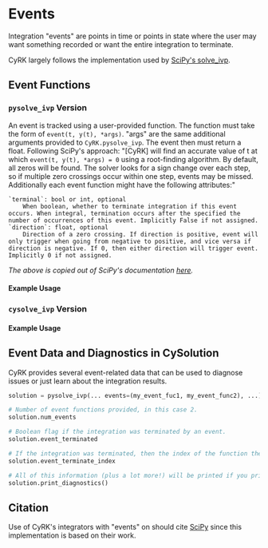 # Events
Integration "events" are points in time or points in state where the user may want something recorded or want the entire
integration to terminate. 

CyRK largely follows the implementation used by [SciPy's solve_ivp](https://docs.scipy.org/doc/scipy/reference/generated/scipy.integrate.solve_ivp.html).

## Event Functions
### `pysolve_ivp` Version
An event is tracked using a user-provided function. The function must take the form of `event(t, y(t), *args)`. "args"
are the same additional arguments provided to `CyRK.pysolve_ivp`. The event then must return a float. Following SciPy's
approach: "\[CyRK\] will find an accurate value of t at which `event(t, y(t), *args) = 0` using a root-finding
algorithm. By default, all zeros will be found. The solver looks for a sign change over each step, so if multiple
zero crossings occur within one step, events may be missed.
Additionally each event function might have the following attributes:"

```
`terminal`: bool or int, optional
    When boolean, whether to terminate integration if this event occurs. When integral, termination occurs after the specified the number of occurrences of this event. Implicitly False if not assigned.
`direction`: float, optional
    Direction of a zero crossing. If direction is positive, event will only trigger when going from negative to positive, and vice versa if direction is negative. If 0, then either direction will trigger event. Implicitly 0 if not assigned.
```
_The above is copied out of SciPy's documentation [here](https://docs.scipy.org/doc/scipy/reference/generated/scipy.integrate.solve_ivp.html#scipy.integrate.solve_ivp)._

#### Example Usage

### `cysolve_ivp` Version

#### Example Usage

## Event Data and Diagnostics in CySolution
CyRK provides several event-related data that can be used to diagnose issues or just learn about the integration results.

```python
solution = pysolve_ivp(... events=(my_event_fuc1, my_event_func2), ...)

# Number of event functions provided, in this case 2.
solution.num_events

# Boolean flag if the integration was terminated by an event.
solution.event_terminated

# If the integration was terminated, then the index of the function the first triggered the termination is provided by the following:
solution.event_terminate_index

# All of this information (plus a lot more!) will be printed if you print the solution diagnostics
solution.print_diagnostics()
```

## Citation
Use of CyRK's integrators with "events" on should cite [SciPy](https://scipy.org/citing-scipy/) since this implementation is based on their work.


